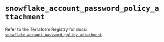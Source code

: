# `snowflake_account_password_policy_attachment`

Refer to the Terraform Registry for docs: [`snowflake_account_password_policy_attachment`](https://registry.terraform.io/providers/snowflakedb/snowflake/2.8.0/docs/resources/account_password_policy_attachment).
